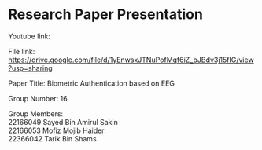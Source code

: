 
# Research Paper Presentation

Youtube link: 

File link: https://drive.google.com/file/d/1yEnwsxJTNuPofMqf6iZ_bJBdv3j15fIG/view?usp=sharing

Paper Title:  Biometric Authentication based on EEG


Group Number: 16

Group Members:\
22166049 Sayed Bin Amirul Sakin\
22166053 Mofiz Mojib Haider\
22366042 Tarik Bin Shams